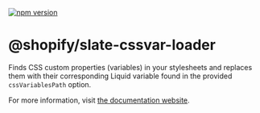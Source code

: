 [![npm version](https://badge.fury.io/js/%40shopify%2Fslate-cssvar-loader.svg)](https://badge.fury.io/js/%40shopify%2Fslate-cssvar-loader)

# @shopify/slate-cssvar-loader

Finds CSS custom properties (variables) in your stylesheets and replaces them with their corresponding Liquid variable found in the provided `cssVariablesPath` option.

For more information, visit [the documentation website](https://shopify.github.io/slate/docs/slate-cssvar-loader).

